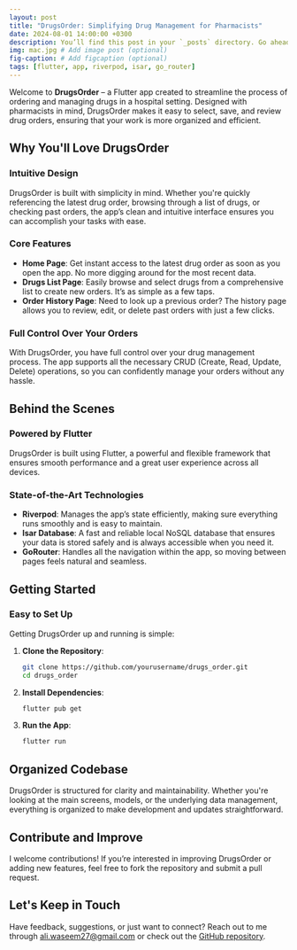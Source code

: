 ```yaml
---
layout: post
title: "DrugsOrder: Simplifying Drug Management for Pharmacists"
date: 2024-08-01 14:00:00 +0300
description: You’ll find this post in your `_posts` directory. Go ahead and edit it and re-build the site to see your changes. # Add post description (optional)
img: mac.jpg # Add image post (optional)
fig-caption: # Add figcaption (optional)
tags: [flutter, app, riverpod, isar, go_router]
---
```


Welcome to **DrugsOrder** – a Flutter app created to streamline the process of ordering and managing drugs in a hospital setting. Designed with pharmacists in mind, DrugsOrder makes it easy to select, save, and review drug orders, ensuring that your work is more organized and efficient.

## Why You'll Love DrugsOrder

### Intuitive Design

DrugsOrder is built with simplicity in mind. Whether you're quickly referencing the latest drug order, browsing through a list of drugs, or checking past orders, the app’s clean and intuitive interface ensures you can accomplish your tasks with ease.

### Core Features

- **Home Page**: Get instant access to the latest drug order as soon as you open the app. No more digging around for the most recent data.
- **Drugs List Page**: Easily browse and select drugs from a comprehensive list to create new orders. It’s as simple as a few taps.
- **Order History Page**: Need to look up a previous order? The history page allows you to review, edit, or delete past orders with just a few clicks.

### Full Control Over Your Orders

With DrugsOrder, you have full control over your drug management process. The app supports all the necessary CRUD (Create, Read, Update, Delete) operations, so you can confidently manage your orders without any hassle.

## Behind the Scenes

### Powered by Flutter

DrugsOrder is built using Flutter, a powerful and flexible framework that ensures smooth performance and a great user experience across all devices.

### State-of-the-Art Technologies

- **Riverpod**: Manages the app’s state efficiently, making sure everything runs smoothly and is easy to maintain.
- **Isar Database**: A fast and reliable local NoSQL database that ensures your data is stored safely and is always accessible when you need it.
- **GoRouter**: Handles all the navigation within the app, so moving between pages feels natural and seamless.

## Getting Started

### Easy to Set Up

Getting DrugsOrder up and running is simple:

1. **Clone the Repository**:
   ```bash
   git clone https://github.com/yourusername/drugs_order.git
   cd drugs_order
   ```
2. **Install Dependencies**:
   ```bash
   flutter pub get
   ```
3. **Run the App**:
   ```bash
   flutter run
   ```

## Organized Codebase

DrugsOrder is structured for clarity and maintainability. Whether you're looking at the main screens, models, or the underlying data management, everything is organized to make development and updates straightforward.

## Contribute and Improve

I welcome contributions! If you’re interested in improving DrugsOrder or adding new features, feel free to fork the repository and submit a pull request.

## Let's Keep in Touch

Have feedback, suggestions, or just want to connect? Reach out to me through ali.waseem27@gmail.com or check out the [GitHub repository](https://github.com/aliwaseem27/drugs_order).
